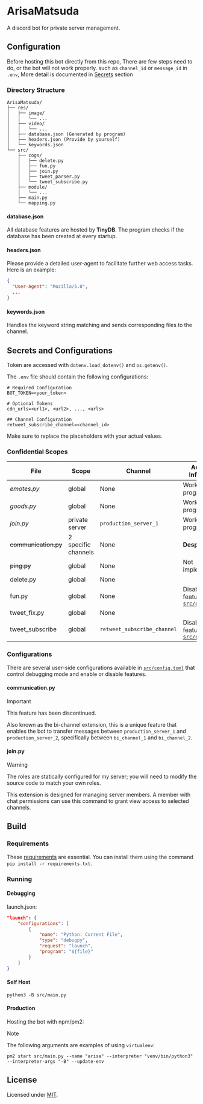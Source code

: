 # ArisaMatsuda

A discord bot for private server management.

## Configuration

Before hosting this bot directly from this repo, There are few steps need to do, or the bot will not work properly.
such as `channel_id` or `message_id` in `.env`, More detail is documented in [Secrets](#secrets) section

### Directory Structure

```plain
ArisaMatsuda/
├── res/
│   ├── image/
│   │   └── ...
│   ├── video/
│   │   └── ...
│   ├── database.json (Generated by program)
│   ├── headers.json (Provide by yourself)
│   └── keywords.json
└── src/
    ├── cogs/
    │   ├── delete.py
    │   ├── fun.py
    │   ├── join.py
    │   ├── tweet_parser.py
    │   └── tweet_subscribe.py
    ├── module/
    │   └── ...
    ├── main.py
    └── mapping.py
```

#### database.json

All database features are hosted by **TinyDB**. The program checks if the database has been created at every startup.

#### headers.json

Please provide a detailed user-agent to facilitate further web access tasks. Here is an example:

```json
{
  "User-Agent": "Mozilla/5.0",
  ...
}
```

#### keywords.json

Handles the keyword string matching and sends corresponding files to the channel.

## Secrets and Configurations

Token are accessed with `dotenv.load_dotenv()` and `os.getenv()`.

The `.env` file should contain the following configurations:

```env
# Required Configuration
BOT_TOKEN=<your_token>

# Optional Tokens
cdn_urls=<url1>, <url2>, ..., <urls>

## Channel Configuration
retweet_subscribe_channel=<channel_id>
```

Make sure to replace the placeholders with your actual values.

### Confidential Scopes

| **File**             | **Scope**           | **Channel**                 | **Additional Information**                                   |
|----------------------|---------------------|-----------------------------|--------------------------------------------------------------|
| _emotes.py_          | global              | None                        | Work in progress                                             |
| _goods.py_           | global              | None                        | Work in progress                                             |
| _join.py_            | private server      | `production_server_1`       | Work in progress                                             |
| ~~communication.py~~ | 2 specific channels | None                        | **Desperate**                                                |
| ~~ping.py~~          | global              | None                        | Not implemented                                              |
| delete.py            | global              | None                        |                                                              |
| fun.py               | global              | None                        | Disable this feature in [`src/config.toml`](src/config.toml) |
| tweet_fix.py         | global              | None                        |                                                              |
| tweet_subscribe      | global              | `retweet_subscribe_channel` | Disable this feature in [`src/config.toml`](src/config.toml) |

### Configurations

There are several user-side configurations available in [`src/config.toml`](src/config.toml) that control debugging mode and enable or disable features.

#### communication.py

> [!IMPORTANT]
> This feature has been discontinued.

Also known as the bi-channel extension, this is a unique feature that enables the bot to transfer messages between `production_server_1` and `production_server_2`, specifically between `bi_channel_1` and `bi_channel_2`.

#### join.py

> [!WARNING]
> The roles are statically configured for my server; you will need to modify the source code to match your own roles.

This extension is designed for managing server members. A member with chat permissions can use this command to grant view access to selected channels.

## Build

### Requirements

These [requirements](./requirements.txt) are essential. You can install them using the command `pip install -r requirements.txt`.

### Running

#### Debugging

launch.json:

```json
"launch": {
    "configurations": [
        {
            "name": "Python: Current File",
            "type": "debugpy",
            "request": "launch",
            "program": "${file}"
        }
    ]
}
```

#### Self Host

```shell
python3 -B src/main.py
```

#### Production

Hosting the bot with npm/pm2:

> [!NOTE]  
> The following arguments are examples of using `virtualenv`:

```shell
pm2 start src/main.py --name "arisa" --interpreter "venv/bin/python3" --interpreter-args "-B" --update-env
```

## License

Licensed under [MIT](LICENSE).
